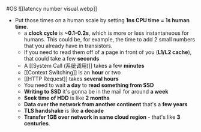 #OS
![[latency number visual.webp]]
- Put those times on a human scale by setting **1ns CPU time = 1s human time**.
    - a **clock cycle** is **~0.1-0.2s**, which is more or less instantaneous for humans. This could be, for example, the time to add 2 small numbers that you already have in transistors.
    - If you need to read them off of a page in front of you (**L1/L2 cache**), that could take a few **seconds**
    - A [[System Call (系统调用)]] takes a few **minutes**
    - [[Context Switching]] is an **hour** or two
    - [[HTTP Request]] takes **several hours**
    - You need to wait **a day** to **read something from SSD**
    - **Writing to SSD** it's gonna be in the mail for around **a week**
    - **Seek time of HDD** is like **2 months**
    - **Data over the network from another continent** that's a **few years**
    - **TLS handshake** is like **a decade**
    - **Transfer 1GB over network in same cloud region** - that's like **3 centuries**.